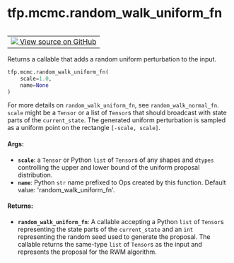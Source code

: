 <div itemscope itemtype="http://developers.google.com/ReferenceObject">
<meta itemprop="name" content="tfp.mcmc.random_walk_uniform_fn" />
<meta itemprop="path" content="Stable" />
</div>

# tfp.mcmc.random_walk_uniform_fn


<table class="tfo-notebook-buttons tfo-api" align="left">

<td>
  <a target="_blank" href="https://github.com/tensorflow/probability/blob/master/tensorflow_probability/python/mcmc/random_walk_metropolis.py">
    <img src="https://www.tensorflow.org/images/GitHub-Mark-32px.png" />
    View source on GitHub
  </a>
</td></table>



Returns a callable that adds a random uniform perturbation to the input.

``` python
tfp.mcmc.random_walk_uniform_fn(
    scale=1.0,
    name=None
)
```



<!-- Placeholder for "Used in" -->

For more details on `random_walk_uniform_fn`, see
`random_walk_normal_fn`. `scale` might
be a `Tensor` or a list of `Tensor`s that should broadcast with state parts
of the `current_state`. The generated uniform perturbation is sampled as a
uniform point on the rectangle `[-scale, scale]`.

#### Args:


* <b>`scale`</b>: a `Tensor` or Python `list` of `Tensor`s of any shapes and `dtypes`
  controlling the upper and lower bound of the uniform proposal
  distribution.
* <b>`name`</b>: Python `str` name prefixed to Ops created by this function.
    Default value: 'random_walk_uniform_fn'.


#### Returns:


* <b>`random_walk_uniform_fn`</b>: A callable accepting a Python `list` of `Tensor`s
  representing the state parts of the `current_state` and an `int`
  representing the random seed used to generate the proposal. The callable
  returns the same-type `list` of `Tensor`s as the input and represents the
  proposal for the RWM algorithm.